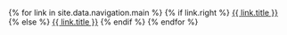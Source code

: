 
{% for link in site.data.navigation.main %}
  {% if link.right %}
    <a class="normal right" href="{{ link.url }}">{{ link.title }}</a>
  {% else %}
    <a class="normal" href="{{ link.url }}">{{ link.title }}</a>
  {% endif %}
{% endfor %}
